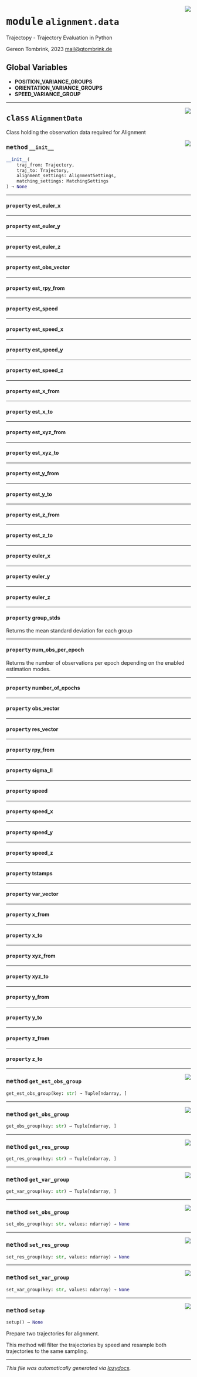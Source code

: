 <!-- markdownlint-disable -->

<a href="../trajectopy_core/alignment/data.py#L0"><img align="right" style="float:right;" src="https://img.shields.io/badge/-source-cccccc?style=flat-square"></a>

# <kbd>module</kbd> `alignment.data`
Trajectopy - Trajectory Evaluation in Python 

Gereon Tombrink, 2023 mail@gtombrink.de 

**Global Variables**
---------------
- **POSITION_VARIANCE_GROUPS**
- **ORIENTATION_VARIANCE_GROUPS**
- **SPEED_VARIANCE_GROUP**


---

<a href="../trajectopy_core/alignment/data.py#L32"><img align="right" style="float:right;" src="https://img.shields.io/badge/-source-cccccc?style=flat-square"></a>

## <kbd>class</kbd> `AlignmentData`
Class holding the observation data required for Alignment 

<a href="../<string>"><img align="right" style="float:right;" src="https://img.shields.io/badge/-source-cccccc?style=flat-square"></a>

### <kbd>method</kbd> `__init__`

```python
__init__(
    traj_from: Trajectory,
    traj_to: Trajectory,
    alignment_settings: AlignmentSettings,
    matching_settings: MatchingSettings
) → None
```






---

#### <kbd>property</kbd> est_euler_x





---

#### <kbd>property</kbd> est_euler_y





---

#### <kbd>property</kbd> est_euler_z





---

#### <kbd>property</kbd> est_obs_vector





---

#### <kbd>property</kbd> est_rpy_from





---

#### <kbd>property</kbd> est_speed





---

#### <kbd>property</kbd> est_speed_x





---

#### <kbd>property</kbd> est_speed_y





---

#### <kbd>property</kbd> est_speed_z





---

#### <kbd>property</kbd> est_x_from





---

#### <kbd>property</kbd> est_x_to





---

#### <kbd>property</kbd> est_xyz_from





---

#### <kbd>property</kbd> est_xyz_to





---

#### <kbd>property</kbd> est_y_from





---

#### <kbd>property</kbd> est_y_to





---

#### <kbd>property</kbd> est_z_from





---

#### <kbd>property</kbd> est_z_to





---

#### <kbd>property</kbd> euler_x





---

#### <kbd>property</kbd> euler_y





---

#### <kbd>property</kbd> euler_z





---

#### <kbd>property</kbd> group_stds

Returns the mean standard deviation for each group 

---

#### <kbd>property</kbd> num_obs_per_epoch

Returns the number of observations per epoch depending on the enabled estimation modes. 

---

#### <kbd>property</kbd> number_of_epochs





---

#### <kbd>property</kbd> obs_vector





---

#### <kbd>property</kbd> res_vector





---

#### <kbd>property</kbd> rpy_from





---

#### <kbd>property</kbd> sigma_ll





---

#### <kbd>property</kbd> speed





---

#### <kbd>property</kbd> speed_x





---

#### <kbd>property</kbd> speed_y





---

#### <kbd>property</kbd> speed_z





---

#### <kbd>property</kbd> tstamps





---

#### <kbd>property</kbd> var_vector





---

#### <kbd>property</kbd> x_from





---

#### <kbd>property</kbd> x_to





---

#### <kbd>property</kbd> xyz_from





---

#### <kbd>property</kbd> xyz_to





---

#### <kbd>property</kbd> y_from





---

#### <kbd>property</kbd> y_to





---

#### <kbd>property</kbd> z_from





---

#### <kbd>property</kbd> z_to







---

<a href="../trajectopy_core/alignment/data.py#L300"><img align="right" style="float:right;" src="https://img.shields.io/badge/-source-cccccc?style=flat-square"></a>

### <kbd>method</kbd> `get_est_obs_group`

```python
get_est_obs_group(key: str) → Tuple[ndarray, ]
```





---

<a href="../trajectopy_core/alignment/data.py#L297"><img align="right" style="float:right;" src="https://img.shields.io/badge/-source-cccccc?style=flat-square"></a>

### <kbd>method</kbd> `get_obs_group`

```python
get_obs_group(key: str) → Tuple[ndarray, ]
```





---

<a href="../trajectopy_core/alignment/data.py#L312"><img align="right" style="float:right;" src="https://img.shields.io/badge/-source-cccccc?style=flat-square"></a>

### <kbd>method</kbd> `get_res_group`

```python
get_res_group(key: str) → Tuple[ndarray, ]
```





---

<a href="../trajectopy_core/alignment/data.py#L306"><img align="right" style="float:right;" src="https://img.shields.io/badge/-source-cccccc?style=flat-square"></a>

### <kbd>method</kbd> `get_var_group`

```python
get_var_group(key: str) → Tuple[ndarray, ]
```





---

<a href="../trajectopy_core/alignment/data.py#L303"><img align="right" style="float:right;" src="https://img.shields.io/badge/-source-cccccc?style=flat-square"></a>

### <kbd>method</kbd> `set_obs_group`

```python
set_obs_group(key: str, values: ndarray) → None
```





---

<a href="../trajectopy_core/alignment/data.py#L315"><img align="right" style="float:right;" src="https://img.shields.io/badge/-source-cccccc?style=flat-square"></a>

### <kbd>method</kbd> `set_res_group`

```python
set_res_group(key: str, values: ndarray) → None
```





---

<a href="../trajectopy_core/alignment/data.py#L309"><img align="right" style="float:right;" src="https://img.shields.io/badge/-source-cccccc?style=flat-square"></a>

### <kbd>method</kbd> `set_var_group`

```python
set_var_group(key: str, values: ndarray) → None
```





---

<a href="../trajectopy_core/alignment/data.py#L48"><img align="right" style="float:right;" src="https://img.shields.io/badge/-source-cccccc?style=flat-square"></a>

### <kbd>method</kbd> `setup`

```python
setup() → None
```

Prepare two trajectories for alignment. 

This method will filter the trajectories by speed and resample both trajectories to the same sampling. 




---

_This file was automatically generated via [lazydocs](https://github.com/ml-tooling/lazydocs)._
